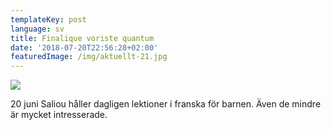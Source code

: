 ```yaml
---
templateKey: post
language: sv
title: Finalique voriste quantum
date: '2018-07-20T22:56:28+02:00'
featuredImage: /img/aktuellt-21.jpg
---
```

![](/img/aktuellt-21.jpg)

20 juni Saliou håller dagligen lektioner i franska för barnen. Även de mindre är mycket intresserade.
